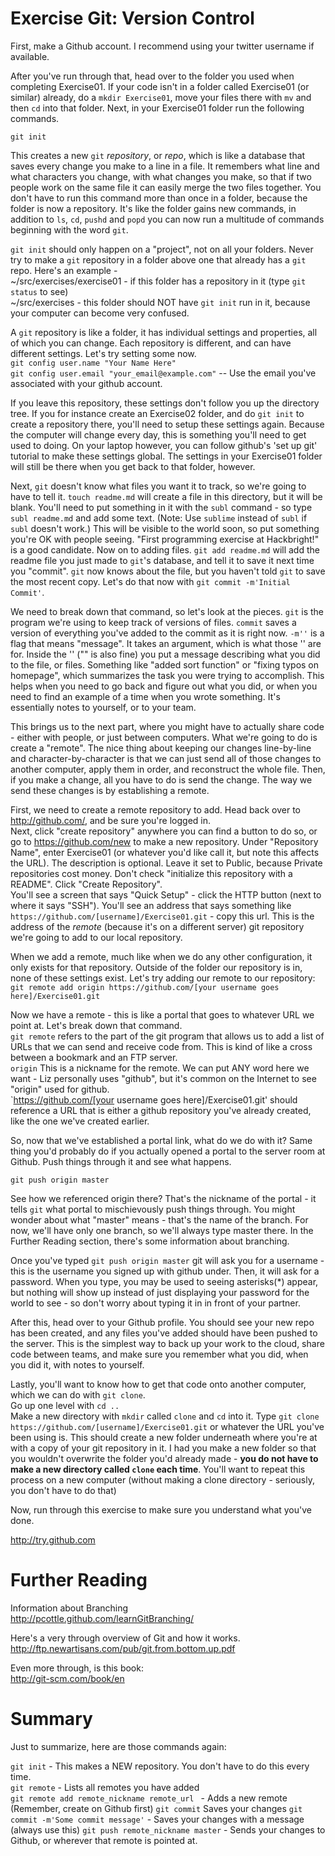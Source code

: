 Exercise Git: Version Control
=======

First, make a Github account. I recommend using your twitter username if available. 

After you've run through that, head over to the folder you used when completing Exercise01. If your code isn't in a folder called Exercise01 (or similar) already, do a `mkdir Exercise01`, move your files there with `mv` and then `cd` into that folder. Next, in your Exercise01 folder run the following commands.   

`git init`  

This creates a new `git` _repository_, or _repo_, which is like a database that saves every change you make to a line in a file. It remembers what line and what characters you change, with what changes you make, so that if two people work on the same file it can easily merge the two files together. You don't have to run this command more than once in a folder, because the folder is now a repository. It's like the folder gains new commands, in addition to `ls`, `cd`, `pushd` and `popd` you can now run a multitude of commands beginning with the word `git`.  

`git init` should only happen on a "project", not on all your folders. Never try to make a `git` repository in a folder above one that already has a `git` repo. Here's an example -  
~/src/exercises/exercise01 - if this folder has a repository in it (type `git status` to see)  
~/src/exercises - this folder should NOT have `git init` run in it, because your computer can become very confused.  

A `git` repository is like a folder, it has individual settings and properties, all of which you can change. Each repository is different, and can have different settings. Let's try setting some now.  
    `git config user.name "Your Name Here"`  
    `git config user.email "your_email@example.com"` -- Use the email you've associated with your github account.  

If you leave this repository, these settings don't follow you up the directory tree. If you for instance create an Exercise02 folder, and do `git init` to create a repository there, you'll need to setup these settings again. Because the computer will change every day, this is something you'll need to get used to doing. On your laptop however, you can follow github's 'set up git' tutorial to make these settings global. The settings in your Exercise01 folder will still be there when you get back to that folder, however.

Next, `git` doesn't know what files you want it to track, so we're going to have to tell it. 
`touch readme.md` will create a file in this directory, but it will be blank. You'll need to put something in it with the `subl` command - so type `subl readme.md` and add some text. (Note: Use `sublime` instead of `subl` if `subl` doesn't work.) This will be visible to the world soon, so put something you're OK with people seeing. "First programming exercise at Hackbright!" is a good candidate.
Now on to adding files. 
`git add readme.md` will add the readme file you just made to `git`'s database, and tell it to save it next time you "commit". `git` now knows about the file, but you haven't told `git` to save the most recent copy. Let's do that now with `git commit -m'Initial Commit'`.

We need to break down that command, so let's look at the pieces.
`git` is the program we're using to keep track of versions of files.
`commit` saves a version of everything you've added to the commit as it is right now.
`-m''` is a flag that means "message". It takes an argument, which is what those '' are for. Inside the '' ("" is also fine) you put a message describing what you did to the file, or files. Something like "added sort function" or "fixing typos on homepage", which summarizes the task you were trying to accomplish. This helps when you need to go back and figure out what you did, or when you need to find an example of a time when you wrote something. It's essentially notes to yourself, or to your team.

This brings us to the next part, where you might have to actually share code - either with people, or just between computers. What we're going to do is create a "remote". The nice thing about keeping our changes line-by-line and character-by-character is that we can just send all of those changes to another computer, apply them in order, and reconstruct the whole file. Then, if you make a change, all you have to do is send the change. The way we send these changes is by establishing a remote. 

First, we need to create a remote repository to add. Head back over to http://github.com/, and be sure you're logged in.  
Next, click "create repository" anywhere you can find a button to do so, or go to https://github.com/new to make a new repository. Under "Repository Name", enter Exercise01 (or whatever you'd like call it, but note this affects the URL). The description is optional. Leave it set to Public, because Private repositories cost money. Don't check "initialize this repository with a README". Click "Create Repository".  
You'll see a screen that says "Quick Setup" - click the HTTP button (next to where it says "SSH"). You'll see an address that says something like `https://github.com/[username]/Exercise01.git` - copy this url. 
This is the address of the _remote_ (because it's on a different server) git repository we're going to add to our local repository.

When we add a remote, much like when we do any other configuration, it only exists for that repository. Outside of the folder our repository is in, none of these settings exist. Let's try adding our remote to our repository:  
`git remote add origin https://github.com/[your username goes here]/Exercise01.git`

Now we have a remote - this is like a portal that goes to whatever URL we point at. Let's break down that command.  
`git remote` refers to the part of the git program that allows us to add a list of URLs that we can send and receive code from. This is kind of like a cross between a bookmark and an FTP server.   
`origin` This is a nickname for the remote. We can put ANY word here we want - Liz personally uses "github", but it's common on the Internet to see "origin" used for github.  
`https://github.com/[your username goes here]/Exercise01.git' should reference a URL that is either a github repository you've already created, like the one we've created earlier.

So, now that we've established a portal link, what do we do with it? Same thing you'd probably do if you actually opened a portal to the server room at Github. Push things through it and see what happens.  

`git push origin master`  

See how we referenced origin there? That's the nickname of the portal - it tells `git` what portal to mischievously push things through. You might wonder about what "master" means - that's the name of the branch. For now, we'll have only one branch, so we'll always type master there. In the Further Reading section, there's some information about branching.  

Once you've typed `git push origin master` git will ask you for a username - this is the username you signed up with github under. Then, it will ask for a password. When you type, you may be used to seeing asterisks(*) appear, but nothing will show up instead of just displaying your password for the world to see - so don't worry about typing it in in front of your partner.  

After this, head over to your Github profile. You should see your new repo has been created, and any files you've added should have been pushed to the server. This is the simplest way to back up your work to the cloud, share code between teams, and make sure you remember what you did, when you did it, with notes to yourself.  

Lastly, you'll want to know how to get that code onto another computer, which we can do with `git clone`.  
Go up one level with `cd ..`  
Make a new directory with `mkdir` called `clone` and `cd` into it.
Type `git clone https://github.com/[username]/Exercise01.git` or whatever the URL you've been using is.
This should create a new folder underneath where you're at with a copy of your git repository in it. I had you make a new folder so that you wouldn't overwrite the folder you'd already made - **you do not have to make a new directory called `clone` each time**. You'll want to repeat this process on a new computer (without making a clone directory - seriously, you don't have to do that)

Now, run through this exercise to make sure you understand what you've done.

http://try.github.com

Further Reading
========

Information about Branching  
http://pcottle.github.com/learnGitBranching/  

Here's a very through overview of Git and how it works.  
http://ftp.newartisans.com/pub/git.from.bottom.up.pdf  

Even more through, is this book:  
http://git-scm.com/book/en  


Summary
========
Just to summarize, here are those commands again:

`git init` - This makes a NEW repository. You don't have to do this every time.  
`git remote` - Lists all remotes you have added  
`git remote add remote_nickname remote_url ` - Adds a new remote (Remember, create on Github first)
`git commit` Saves your changes 
`git commit -m'Some commit message'` - Saves your changes with a message (always use this)
`git push remote_nickname master` - Sends your changes to Github, or wherever that remote is pointed at.

